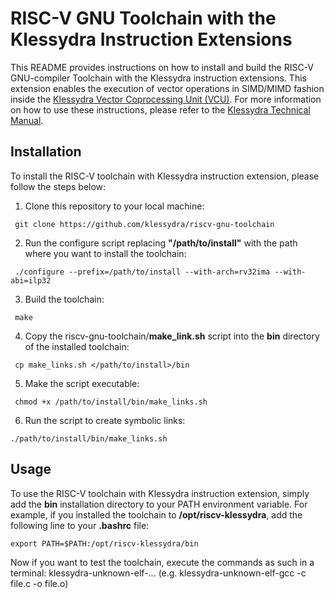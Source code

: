 RISC-V GNU Toolchain with the Klessydra Instruction Extensions
===================================================

This README provides instructions on how to install and build the RISC-V GNU-compiler Toolchain with the Klessydra instruction extensions. This extension enables the execution of vector operations in SIMD/MIMD fashion inside the [Klessydra Vector Coprocessing Unit (VCU)](https://github.com/klessydra/pulpino-klessydra). For more information on how to use these instructions, please refer to the [Klessydra Technical Manual](https://github.com/klessydra/pulpino-klessydra/blob/master/doc/Klessydra/Klessydra%20Technical%20Manual%20v11.1%20May%202020.pdf).

##  Installation
To install the RISC-V toolchain with Klessydra instruction extension, please follow the steps below:
   1. Clone this repository to your local machine:     
   
     git clone https://github.com/klessydra/riscv-gnu-toolchain
     
   2. Run the configure script replacing **"/path/to/install"** with the path where you want to install the toolchain: 
   
     ./configure --prefix=/path/to/install --with-arch=rv32ima --with-abi=ilp32  
     
   3. Build the toolchain:
     
     make
     
   4. Copy the riscv-gnu-toolchain/**make_link.sh** script into the **bin** directory of the installed toolchain:

     cp make_links.sh </path/to/install>/bin  
       
   5. Make the script executable:  
   
     chmod +x /path/to/install/bin/make_links.sh
     
   6. Run the script to create symbolic links:  

    ./path/to/install/bin/make_links.sh
         
## Usage
   To use the RISC-V toolchain with Klessydra instruction extension, simply add the **bin** installation directory to your PATH environment variable. For example, if you installed the toolchain to **/opt/riscv-klessydra**, add the following line to your **.bashrc** file:    
   
    export PATH=$PATH:/opt/riscv-klessydra/bin  
    
Now if you want to test the toolchain, execute the commands as such in a terminal: klessydra-unknown-elf-... (e.g. klessydra-unknown-elf-gcc -c file.c -o file.o)
    

